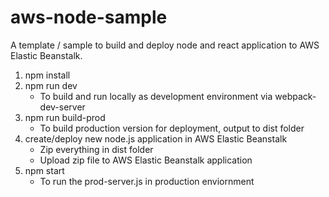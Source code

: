 # aws-node-sample

A template / sample to build and deploy node and react application to AWS Elastic Beanstalk.

1. npm install
2. npm run dev
   - To build and run locally as development environment via webpack-dev-server
3. npm run build-prod
   - To build production version for deployment, output to dist folder
4. create/deploy new node.js application in AWS Elastic Beanstalk
   - Zip everything in dist folder
   - Upload zip file to AWS Elastic Beanstalk application
5. npm start
   - To run the prod-server.js in production enviornment
